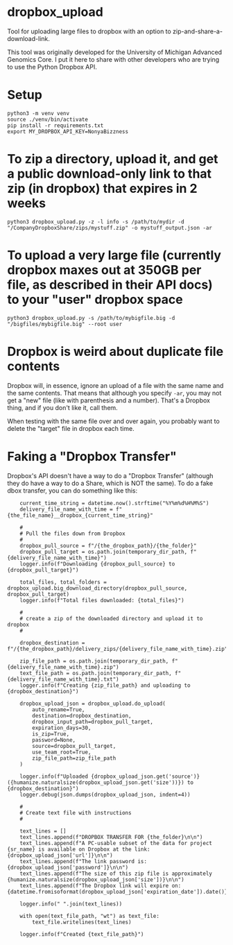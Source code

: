 # dropbox_upload
Tool for uploading large files to dropbox with an option to zip-and-share-a-download-link.

This tool was originally developed for the University of Michigan Advanced Genomics Core. I put it here to share with other developers who are trying to use the Python Dropbox API.

# Setup 
```
python3 -m venv venv
source ./venv/bin/activate
pip install -r requirements.txt
export MY_DROPBOX_API_KEY=NonyaBizzness
```

# To zip a directory, upload it, and get a public download-only link to that zip (in dropbox) that expires in 2 weeks
```
python3 dropbox_upload.py -z -l info -s /path/to/mydir -d "/CompanyDropboxShare/zips/mystuff.zip" -o mystuff_output.json -ar
```

# To upload a very large file (currently dropbox maxes out at 350GB per file, as described in their API docs) to your "user" dropbox space
```
python3 dropbox_upload.py -s /path/to/mybigfile.big -d "/bigfiles/mybigfile.big" --root user
```

# Dropbox is weird about duplicate file contents
Dropbox will, in essence, ignore an upload of a file with the same name and the same contents. That means that although you specify `-ar`, you may not get a "new" file (like with parenthesis and a number). That's a Dropbox thing, and if you don't like it, call them.

When testing with the same file over and over again, you probably want to delete the "target" file in dropbox each time. 

# Faking a "Dropbox Transfer"
Dropbox's API doesn't have a way to do a "Dropbox Transfer" (although they do have a way to do a Share, which is NOT the same).  To do a fake dbox transfer, you can do something like this:

```
    current_time_string = datetime.now().strftime("%Y%m%d%H%M%S")
    delivery_file_name_with_time = f"{the_file_name}__dropbox_{current_time_string}"

    #
    # Pull the files down from Dropbox
    #
    dropbox_pull_source = f"/{the_dropbox_path}/{the_folder}"
    dropbox_pull_target = os.path.join(temporary_dir_path, f"{delivery_file_name_with_time}")
    logger.info(f"Downloading {dropbox_pull_source} to {dropbox_pull_target}")

    total_files, total_folders = dropbox_upload.big_download_directory(dropbox_pull_source, dropbox_pull_target)
    logger.info(f"Total files downloaded: {total_files}")

    #
    # create a zip of the downloaded directory and upload it to dropbox
    #

    dropbox_destination = f"/{the_dropbox_path}/delivery_zips/{delivery_file_name_with_time}.zip"

    zip_file_path = os.path.join(temporary_dir_path, f"{delivery_file_name_with_time}.zip")
    text_file_path = os.path.join(temporary_dir_path, f"{delivery_file_name_with_time}.txt")
    logger.info(f"Creating {zip_file_path} and uploading to {dropbox_destination}")

    dropbox_upload_json = dropbox_upload.do_upload(
        auto_rename=True,
        destination=dropbox_destination,
        dropbox_input_path=dropbox_pull_target,
        expiration_days=30,
        is_zip=True,
        password=None,
        source=dropbox_pull_target,
        use_team_root=True,
        zip_file_path=zip_file_path
    )

    logger.info(f"Uploaded {dropbox_upload_json.get('source')} ({humanize.naturalsize(dropbox_upload_json.get('size'))}) to {dropbox_destination}")
    logger.debug(json.dumps(dropbox_upload_json, indent=4))

    #
    # Create text file with instructions
    #

    text_lines = []
    text_lines.append(f"DROPBOX TRANSFER FOR {the_folder}\n\n")
    text_lines.append(f"A PC-usable subset of the data for project {sr_name} is available on Dropbox at the link: {dropbox_upload_json['url']}\n\n")
    text_lines.append(f"The link password is: {dropbox_upload_json['password']}\n\n")
    text_lines.append(f"The size of this zip file is approximately {humanize.naturalsize(dropbox_upload_json['size'])}\n\n")
    text_lines.append(f"The Dropbox link will expire on: {datetime.fromisoformat(dropbox_upload_json['expiration_date']).date()}\n\n")

    logger.info(" ".join(text_lines))

    with open(text_file_path, "wt") as text_file:
        text_file.writelines(text_lines)

    logger.info(f"Created {text_file_path}")
```
